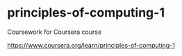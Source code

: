 # principles-of-computing-1
Coursework for Coursera course

https://www.coursera.org/learn/principles-of-computing-1
